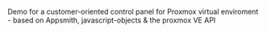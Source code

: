 Demo for a customer-oriented control panel for Proxmox virtual enviroment - based on Appsmith, javascript-objects & the proxmox VE API

